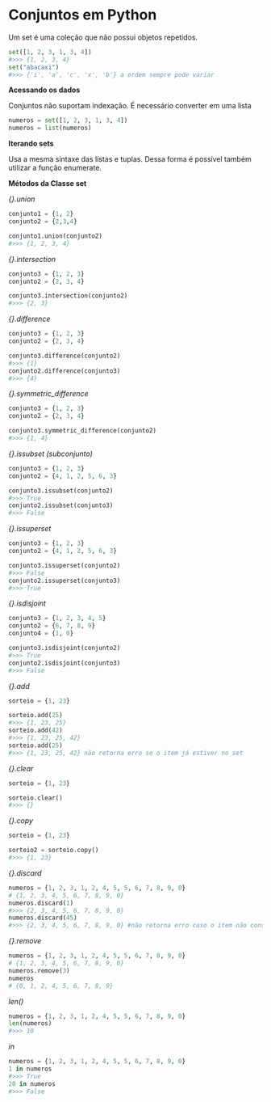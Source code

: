 # Conjuntos em Python

Um set é uma coleção que não possui objetos repetidos.

```python
set([1, 2, 3, 1, 3, 4])
#>>> {1, 2, 3, 4}
set("abacaxi")
#>>> {'i', 'a', 'c', 'x', 'b'} a ordem sempre pode variar
```

**Acessando os dados**

Conjuntos não suportam indexação. É necessário converter em uma lista
```python
numeros = set([1, 2, 3, 1, 3, 4])
numeros = list(numeros)
```
 **Iterando sets**

 Usa a mesma sintaxe das listas e tuplas. Dessa forma é possível também utilizar a função enumerate.

 **Métodos da Classe set**

*{}.union*
 ```python
 conjunto1 = {1, 2}
 conjunto2 = {2,3,4}

conjunto1.union(conjunto2)
#>>> {1, 2, 3, 4}
```
*{}.intersection*
 ```python
 conjunto3 = {1, 2, 3}
 conjunto2 = {2, 3, 4}

conjunto3.intersection(conjunto2)
#>>> {2, 3}
```
*{}.difference*
 ```python
 conjunto3 = {1, 2, 3}
 conjunto2 = {2, 3, 4}

conjunto3.difference(conjunto2)
#>>> {1}
conjunto2.difference(conjunto3)
#>>> {4}
```
*{}.symmetric_difference*
 ```python
 conjunto3 = {1, 2, 3}
 conjunto2 = {2, 3, 4}

conjunto3.symmetric_difference(conjunto2)
#>>> {1, 4}
```
*{}.issubset (subconjunto)*
 ```python
 conjunto3 = {1, 2, 3}
 conjunto2 = {4, 1, 2, 5, 6, 3}

conjunto3.issubset(conjunto2)
#>>> True
conjunto2.issubset(conjunto3)
#>>> False
```
*{}.issuperset*
 ```python
 conjunto3 = {1, 2, 3}
 conjunto2 = {4, 1, 2, 5, 6, 3}

conjunto3.issuperset(conjunto2)
#>>> False
conjunto2.issuperset(conjunto3)
#>>> True
```
*{}.isdisjoint*
 ```python
 conjunto3 = {1, 2, 3, 4, 5}
 conjunto2 = {6, 7, 8, 9}
 conjunto4 = {1, 0}

conjunto3.isdisjoint(conjunto2)
#>>> True
conjunto2.isdisjoint(conjunto3)
#>>> False
```
*{}.add* 
 ```python
 sorteio = {1, 23}

sorteio.add(25)
#>>> {1, 23, 25}
sorteio.add(42)
#>>> {1, 23, 25, 42}
sorteio.add(25)
#>>> {1, 23, 25, 42} não retorna erro se o item já estiver no set
```
*{}.clear* 
 ```python
 sorteio = {1, 23}

sorteio.clear()
#>>> {}
```
*{}.copy* 
 ```python
 sorteio = {1, 23}

sorteio2 = sorteio.copy()
#>>> {1, 23}
```
*{}.discard* 
 ```python
numeros = {1, 2, 3, 1, 2, 4, 5, 5, 6, 7, 8, 9, 0}
# {1, 2, 3, 4, 5, 6, 7, 8, 9, 0}
numeros.discard(1)
#>>> {2, 3, 4, 5, 6, 7, 8, 9, 0}
numeros.discard(45)
#>>> {2, 3, 4, 5, 6, 7, 8, 9, 0} #não retorna erro caso o item não conste no set
```
*{}.remove* 
 ```python
numeros = {1, 2, 3, 1, 2, 4, 5, 5, 6, 7, 8, 9, 0}
# {1, 2, 3, 4, 5, 6, 7, 8, 9, 0}
numeros.remove(3)
numeros
# {0, 1, 2, 4, 5, 6, 7, 8, 9}
```
*len()*
 ```python
numeros = {1, 2, 3, 1, 2, 4, 5, 5, 6, 7, 8, 9, 0}
len(numeros)
#>>> 10
```
*in*
 ```python
numeros = {1, 2, 3, 1, 2, 4, 5, 5, 6, 7, 8, 9, 0}
1 in numeros
#>>> True
20 in numeros
#>>> False
```